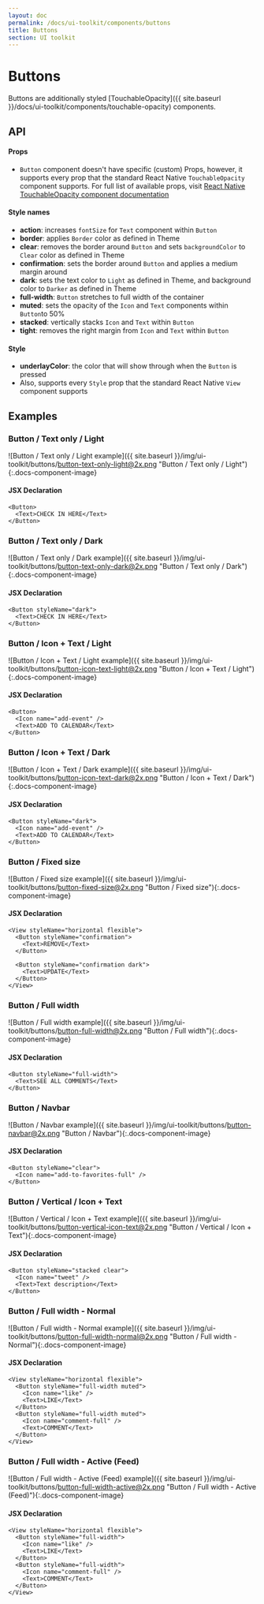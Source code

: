 ```yaml
---
layout: doc
permalink: /docs/ui-toolkit/components/buttons
title: Buttons
section: UI toolkit
---
```


# Buttons

Buttons are additionally styled [TouchableOpacity]({{ site.baseurl }}/docs/ui-toolkit/components/touchable-opacity) components.

## API

#### Props

* `Button` component doesn't have specific (custom) Props, however, it supports every prop that the standard React Native `TouchableOpacity` component supports. For full list of available props, visit 
[React Native TouchableOpacity component documentation](https://facebook.github.io/react-native/docs/touchableopacity.html "React Native TouchableOpacity component documentation")  

#### Style names

* **action**: increases `fontSize` for `Text` component within `Button`
* **border**: applies `Border` color as defined in Theme
* **clear**: removes the border around `Button` and sets `backgroundColor` to `Clear` color as defined in Theme
* **confirmation**: sets the border around `Button` and applies a medium margin around  
* **dark**: sets the text color to `Light` as defined in Theme, and background color to `Darker` as defined in Theme
* **full-width**: `Button` stretches to full width of the container
* **muted**: sets the opacity of the `Icon` and `Text` components within `Button`to 50%
* **stacked**: vertically stacks `Icon` and `Text` within `Button`
* **tight**: removes the right margin from `Icon` and `Text` within `Button`

#### Style
* **underlayColor**: the color that will show through when the `Button` is pressed
* Also, supports every `Style` prop that the standard React Native `View` component supports 

## Examples

###  Button / Text only / Light
![Button / Text only / Light example]({{ site.baseurl }}/img/ui-toolkit/buttons/button-text-only-light@2x.png "Button / Text only / Light"){:.docs-component-image}

#### JSX Declaration
```JSX
<Button>
  <Text>CHECK IN HERE</Text>
</Button>
```  

###  Button / Text only / Dark
![Button / Text only / Dark example]({{ site.baseurl }}/img/ui-toolkit/buttons/button-text-only-dark@2x.png "Button / Text only / Dark"){:.docs-component-image}

#### JSX Declaration
```JSX
<Button styleName="dark">
  <Text>CHECK IN HERE</Text>
</Button>
```  

###  Button / Icon + Text / Light
![Button / Icon + Text / Light example]({{ site.baseurl }}/img/ui-toolkit/buttons/button-icon-text-light@2x.png "Button / Icon + Text / Light"){:.docs-component-image}

#### JSX Declaration
```JSX
<Button>
  <Icon name="add-event" />
  <Text>ADD TO CALENDAR</Text>
</Button>
```  

###  Button / Icon + Text / Dark
![Button / Icon + Text / Dark example]({{ site.baseurl }}/img/ui-toolkit/buttons/button-icon-text-dark@2x.png "Button / Icon + Text / Dark"){:.docs-component-image}

#### JSX Declaration
```JSX
<Button styleName="dark">
  <Icon name="add-event" />
  <Text>ADD TO CALENDAR</Text>
</Button>
```  

###  Button / Fixed size
![Button / Fixed size example]({{ site.baseurl }}/img/ui-toolkit/buttons/button-fixed-size@2x.png "Button / Fixed size"){:.docs-component-image}

#### JSX Declaration
```JSX
<View styleName="horizontal flexible">
  <Button styleName="confirmation">
    <Text>REMOVE</Text>
  </Button>

  <Button styleName="confirmation dark">
    <Text>UPDATE</Text>
  </Button>
</View>
```  

###  Button / Full width
![Button / Full width example]({{ site.baseurl }}/img/ui-toolkit/buttons/button-full-width@2x.png "Button / Full width"){:.docs-component-image}

#### JSX Declaration
```JSX
<Button styleName="full-width">
  <Text>SEE ALL COMMENTS</Text>
</Button>
```  

### Button / Navbar
![Button / Navbar example]({{ site.baseurl }}/img/ui-toolkit/buttons/button-navbar@2x.png "Button / Navbar"){:.docs-component-image}

#### JSX Declaration
```JSX
<Button styleName="clear">
  <Icon name="add-to-favorites-full" />
</Button>
```  

### Button / Vertical / Icon + Text
![Button / Vertical / Icon + Text example]({{ site.baseurl }}/img/ui-toolkit/buttons/button-vertical-icon-text@2x.png "Button / Vertical / Icon + Text"){:.docs-component-image}

#### JSX Declaration
```JSX
<Button styleName="stacked clear">
  <Icon name="tweet" />
  <Text>Text description</Text>
</Button>
```  

### Button / Full width - Normal
![Button / Full width - Normal example]({{ site.baseurl }}/img/ui-toolkit/buttons/button-full-width-normal@2x.png "Button / Full width - Normal"){:.docs-component-image}

#### JSX Declaration
```JSX
<View styleName="horizontal flexible">
  <Button styleName="full-width muted">
    <Icon name="like" />
    <Text>LIKE</Text>
  </Button>
  <Button styleName="full-width muted">
    <Icon name="comment-full" />
    <Text>COMMENT</Text>
  </Button>
</View>
```  

### Button / Full width - Active (Feed)
![Button / Full width - Active (Feed) example]({{ site.baseurl }}/img/ui-toolkit/buttons/button-full-width-active@2x.png "Button / Full width - Active (Feed)"){:.docs-component-image}

#### JSX Declaration
```JSX
<View styleName="horizontal flexible">
  <Button styleName="full-width">
    <Icon name="like" />
    <Text>LIKE</Text>
  </Button>
  <Button styleName="full-width">
    <Icon name="comment-full" />
    <Text>COMMENT</Text>
  </Button>
</View>
```  
